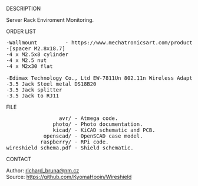 
DESCRIPTION

Server Rack Enviroment Monitoring.

ORDER LIST
<pre>
-Wallmount         - https://www.mechatronicsart.com/product/wall-mount-raspberry-pi-3-case/
-[spacer M2.8x18.7]
-4 x M2.5x8 cylinder
-4 x M2.5 nut
-4 x M2x30 flat

-Edimax Technology Co., Ltd EW-7811Un 802.11n Wireless Adapter [Realtek RTL8188CUS]
-3.5 Jack Steel metal DS18B20
-3.5 Jack splitter
-3.5 Jack to RJ11
</pre>
FILE
<pre>
                 avr/ - Atmega code.
               photo/ - Photo documentation.
               kicad/ - KiCAD schematic and PCB.
            openscad/ - OpenSCAD case model.
           raspberry/ - RPi code.
wireshield_schema.pdf - Shield schematic.
</pre>
CONTACT

Author: richard_bruna@nm.cz<br>
Source: https://github.com/KyomaHooin/Wireshield

